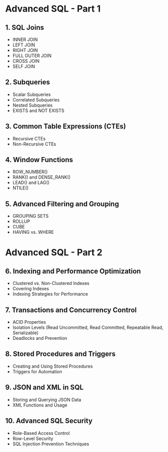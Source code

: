 # Advanced SQL - Part 1

## 1. SQL Joins
- INNER JOIN
- LEFT JOIN
- RIGHT JOIN
- FULL OUTER JOIN
- CROSS JOIN
- SELF JOIN

## 2. Subqueries
- Scalar Subqueries
- Correlated Subqueries
- Nested Subqueries
- EXISTS and NOT EXISTS

## 3. Common Table Expressions (CTEs)
- Recursive CTEs
- Non-Recursive CTEs

## 4. Window Functions
- ROW_NUMBER()
- RANK() and DENSE_RANK()
- LEAD() and LAG()
- NTILE()

## 5. Advanced Filtering and Grouping
- GROUPING SETS
- ROLLUP
- CUBE
- HAVING vs. WHERE

# Advanced SQL - Part 2

## 6. Indexing and Performance Optimization
- Clustered vs. Non-Clustered Indexes
- Covering Indexes
- Indexing Strategies for Performance

## 7. Transactions and Concurrency Control
- ACID Properties
- Isolation Levels (Read Uncommitted, Read Committed, Repeatable Read, Serializable)
- Deadlocks and Prevention

## 8. Stored Procedures and Triggers
- Creating and Using Stored Procedures
- Triggers for Automation

## 9. JSON and XML in SQL
- Storing and Querying JSON Data
- XML Functions and Usage

## 10. Advanced SQL Security
- Role-Based Access Control
- Row-Level Security
- SQL Injection Prevention Techniques


